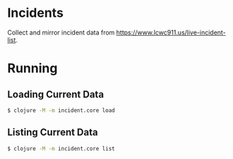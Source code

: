 # Incidents

Collect and mirror incident data from https://www.lcwc911.us/live-incident-list.

# Running

## Loading Current Data

```bash
$ clojure -M -m incident.core load
```

## Listing Current Data


```bash
$ clojure -M -m incident.core list
```
